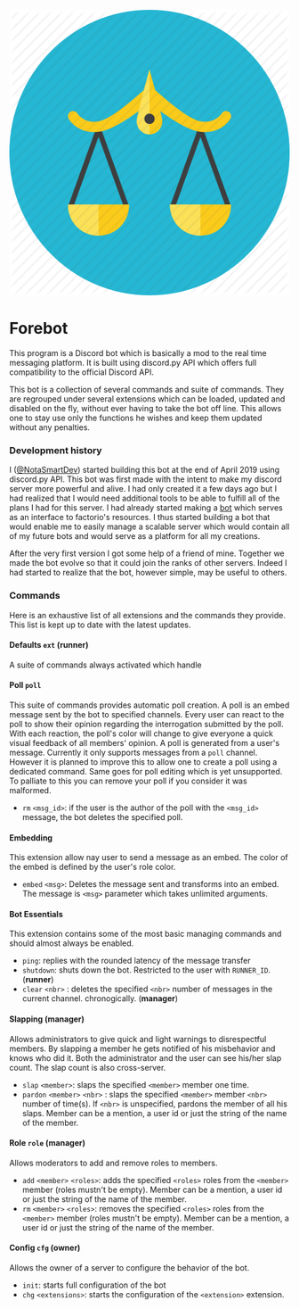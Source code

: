 <p align="center">
  <img width="512" height="512" src="https://raw.githubusercontent.com/NotaSmartDev/assets/master/Balance-2-512.png">
</p>

# Forebot

This program is a Discord bot which is basically a mod to the real time messaging platform. It is built using discord.py API which offers full compatibility to the official Discord API.

This bot is a collection of several commands and suite of commands. They are regrouped under several extensions which can be loaded, updated and disabled on the fly, without ever having to take the bot off line. This allows one to stay use only the functions he wishes and keep them updated without any penalties.

### Development history

I ([@NotaSmartDev](https://github.com/NotaSmartDev)) started building this bot at the end of April 2019 using discord.py API. This bot was first made with the intent to make my discord server more powerful and alive. I had only created it a few days ago but I had realized that I would need additional tools to be able to fulfill all of the plans I had for this server. I had already started making a [bot](https://github.com/organic-bots/LazyFactorian) which serves as an interface to factorio's resources. I thus started building a bot that would enable me to easily manage a scalable server which would contain all of my future bots and would serve as a platform for all my creations.

After the very first version I got some help of a friend of mine. Together we made the bot evolve so that it could join the ranks of other servers. Indeed I had started to realize that the bot, however simple, may be useful to others.

### Commands

Here is an exhaustive list of all extensions and the commands they provide. This list is kept up to date with the latest updates.

#### Defaults `ext` (runner)

A suite of commands always activated which handle 





#### Poll `poll`

This suite of commands provides automatic poll creation. A poll is an embed message sent by the bot to specified channels. Every user can react to the poll to show their opinion regarding the interrogation submitted by the poll. With each reaction, the poll's color will change to give everyone a quick visual feedback of all members' opinion. A poll is generated from a user's message. Currently it only supports messages from a `poll` channel. However it is planned to improve this to allow one to create a poll using a dedicated command. Same goes for poll editing which is yet unsupported. To palliate to this you can remove your poll if you consider it was malformed.

- `rm`  `<msg_id>`: if the user is the author of the poll with the `<msg_id>` message, the bot deletes the specified poll.



#### Embedding

This extension allow nay user to send a message as an embed. The color of the embed is defined by the user's role color.

- `embed` `<msg>`: Deletes the message sent and transforms into an embed. The message is `<msg>` parameter which takes unlimited arguments.



#### Bot Essentials

This extension contains some of the most basic managing commands and should almost always be enabled.

- `ping`: replies with the rounded latency of the message transfer
- `shutdown`: shuts down the bot. Restricted to the user with `RUNNER_ID`. (**runner**)
- `clear` `<nbr>` : deletes the specified `<nbr>` number of messages in the current channel. chronogically. (**manager**)



#### Slapping (manager)

Allows administrators to give quick and light warnings to disrespectful members. By slapping a member he gets notified of his misbehavior and knows who did it. Both the administrator and the user can see his/her slap count. The slap count is also cross-server.

- `slap` `<member>`: slaps the specified `<member>` member one time.
- `pardon` `<member>` `<nbr>` : slaps the specified `<member>` member `<nbr>` number of time(s). If `<nbr>` is unspecified, pardons the member of all his slaps. Member can be a mention, a user id or just the string of the name of the member.



#### Role `role` (manager)

Allows moderators to add and remove roles to members.

- `add` `<member>` `<roles>`: adds the specified `<roles>` roles from the `<member>` member (roles mustn't be empty). Member can be a mention, a user id or just the string of the name of the member.
- `rm` `<member>` `<roles>`: removes the specified `<roles>` roles from the `<member>` member (roles mustn't be empty). Member can be a mention, a user id or just the string of the name of the member.



#### Config `cfg` (owner)

Allows the owner of a server to configure the behavior of the bot.

- `init`: starts full configuration of the bot
- `chg` `<extensions>`: starts the configuration of the `<extension>` extension.

